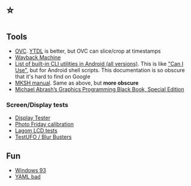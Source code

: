 # ⭐

## Tools

- [OVC](https://onlinevideoconverter.com). [YTDL](https://github.com/ytdl-org/youtube-dl) is better, but OVC can slice/crop at timestamps
- [Wayback Machine](https://archive.org/web)
- [List of built-in CLI utilities in Android (all versions)](https://chromium.googlesource.com/aosp/platform/system/core/+/refs/heads/upstream/shell_and_utilities). This is like ["Can I Use"](https://caniuse.com), but for Android shell scripts. This documentation is so obscure that it's hard to find on Google
- [MKSH manual](http://www.mirbsd.org/htman/i386/man1/mksh.htm). Same as above, but **more obscure**
- [Michael Abrash’s Graphics Programming Black Book, Special Edition](https://www.jagregory.com/abrash-black-book)

### Screen/Display tests

- [Display Tester](https://play.google.com/store/apps/details?id=com.gombosdev.displaytester)
- [Photo Friday calibration](https://www.photofriday.com/info/calibrate)
- [Lagom LCD tests](http://www.lagom.nl/lcd-test)
- [TestUFO / Blur Busters](https://www.testufo.com)

## Fun

- [Windows 93](https://www.windows93.net)
- [YAML bad](https://noyaml.com)
